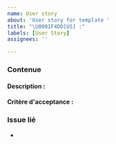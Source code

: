 ```yaml
---
name: User story
about: 'User story for template '
title: "\U0001F4DD[US] :"
labels: [User Story]
assignees: ''

---
```


### Contenue
#### Description :
#### Critère d'acceptance :

### Issue lié
-
